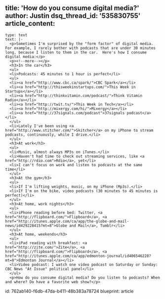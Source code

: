 title: 'How do you consume digital media?'
author: Justin
dsq_thread_id: '535830755'
article_content:
  -
    type: text
    text: |-
      <p>Sometimes I'm surprised by the "form factor" of digital media. For example, I rarely bother with podcasts that are under 30 minutes long, because I listen to them in the car.  Here's how I consume digital media:</p>
      <p><!--more--></p>
      <h3>In the car</h3>
      <ul>
      <li>Podcasts: 45 minutes to 1 hour is perfect</li>
      <ul>
      <li><a href="http://www.cbc.ca/spark/">CBC Spark</a></li>
      <li><a href="http://thisweekinstartups.com/">This Week in Startups</a></li>
      <li><a href="http://thinkvitamin.com/podcast/">Think Vitamin Radio</a></li>
      <li><a href="http://twit.tv/">This Week in Tech</a></li>
      <li><a href="http://mixergy.com/hi/">Mixergy</a></li>
      <li><a href="http://37signals.com/podcast">37signals podcast</a></li>
      </ul>
      <li>Lately I've been using <a href="http://www.stitcher.com/">Skitcher</a> on my iPhone to stream podcasts, continuously, while I drive.</li>
      </ul>
      <h3>At work</h3>
      <ul>
      <li>Music, almost always MP3s on iTunes.</li>
      <li>Haven't had time to check out streaming services, like <a href="http://rdio.com">Rdio</a>, yet</li>
      <li>I can't focus on work and listen to podcasts at the same time</li>
      </ul>
      <h3>At the gym</h3>
      <ul>
      <li>If I'm lifting weights, music, on my iPhone (Mp3s).</li>
      <li>If I'm on the bike, video podcasts (30 minutes to 45 minutes is perfect)</li>
      </ul>
      <h3>At home, work nights</h3>
      <ul>
      <li>iPhone reading before bed: Twitter, <a href="http://flipboard.com/">Flipboard</a>, <a href="http://itunes.apple.com/ca/app/the-globe-and-mail-news/id429228415?mt=8">Globe and Mail</a>, Tumblr</li>
      </ul>
      <h3>At home, weekends</h3>
      <ul>
      <li>iPad reading with breakfast: <a href="http://zite.com/">Zite</a>, <a href="http://flipboard.com/">Flipboard</a>, <a href="http://itunes.apple.com/ca/app/edmonton-journal/id406546228?mt=8">Edmonton Journal</a></li>
      <li>Video podcast: I watch one video podcast on Saturday or Sunday: CBC News "At Issue" political panel</li>
      </ul>
      <p>How do you consume digital media? Do you listen to podcasts? When and where? Do have a favorite web show?</p>
id: 762ab140-f6db-47da-b411-48b383a78724
blueprint: article

